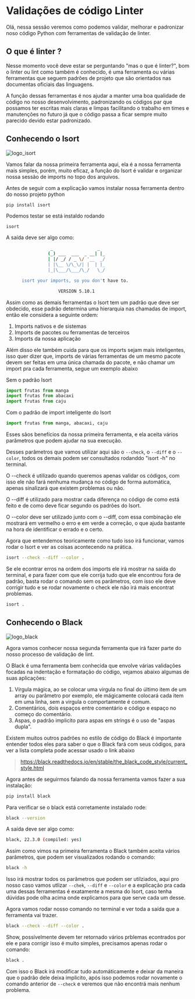 # Validações de código Linter
Olá, nessa sessão veremos como podemos validar, melhorar e padronizar noso código Python com ferramentas de validação de linter.

## O que é linter ?
Nesse momento você deve estar se perguntando "mas o que é linter?", bom o linter ou lint como também é conhecido, é uma ferramenta ou várias ferramentas que seguem padrões de projeto que são orientados nas documentas oficiais das linguagens.

A função dessas ferramentas é nos ajudar a manter uma boa qualidade de código no nosso desenvolvimento, padronizando os códigos par que possamos ter escritas mais claras e limpas facilitando o trabalho em times e manutenções no futuro já que o código passa a ficar sempre muito parecido devido estar padronizado.

## Conhecendo o Isort
![logo_isort](https://raw.githubusercontent.com/pycqa/isort/main/art/logo_large.png)

Vamos falar da nossa primeira ferramenta aqui, ela é a nossa ferramenta mais simples, porém, muito eficaz, a função do Isort é validar e organizar nossa sessão de imports no topo dos arquivos.

Antes de seguir com a explicação vamos instalar nossa ferramenta dentro do nosso projeto python
```sh
pip install isort
```

Podemos testar se está instaldo rodando
```
isort
```

A saída deve ser algo como:
```sh
                 _                 _
                (_) ___  ___  _ __| |_
                | |/ _/ / _ \/ '__  _/
                | |\__ \/\_\/| |  | |_
                |_|\___/\___/\_/   \_/

      isort your imports, so you don't have to.

                    VERSION 5.10.1
```

Assim como as demais ferramentas o Isort tem um padrão que deve ser obdecido, esse padrão determina uma hierarquia nas chamadas de import, então ele considera a seguinte ordem:

1. Imports nativos e de sistemas
2. Imports de pacotes ou ferramentas de terceiros
3. Imports da nossa aplicação

Além disso ele também cuida para que os imports sejam mais inteligentes, isso quer dizer que, imports de várias ferramentas de um mesmo pacote devem ser feitas em uma única chamada do pacote, e não chamar um import pra cada ferramenta, segue um exemplo abaixo

Sem o padrão Isort
```py
import frutas from manga
import frutas from abacaxi
import frutas from caju
```

Com o padrão de import inteligente do Isort
```py
import frutas from manga, abacaxi, caju
```

Esses sãos benefícios da nossa primeira ferramenta, e ela aceita vários parâmetros que podem ajudar na sua execução.

Desses parâmetros que vamos utilizar aqui são o `--check`, o `--diff` e o `--color`, todos os demais podem ser consultados rodanddo "isort -h" no terminal.

O --check é utilizado quando queremos apenas validar os códigos, com isso ele não fará nenhuma mudança no código de forma automática, apenas sinalizará que existem problemas ou não.

O --diff é utilizado para mostrar cada diferença no código de como está feito e de como deve ficar segundo os padrões do Isort.

O --color deve ser utilizado junto com o --diff, com essa combinação ele mostrará em vermelho o erro e em verde a correção, o que ajuda bastante na hora de identificar o errado e o certo.

Agora que entendemos teoricamente como tudo isso irá funcionar, vamos rodar o Isort e ver as coisas acontecendo na prática.
```sh
isort --check --diff --color .
```
Se ele econtrar erros na ordem dos imports ele irá mostrar na saída do terminal, e para fazer com que ele corrija tudo que ele encontrou fora de padrão, basta rodar o comando sem os parâmetros, com isso ele deve corrigir tudo e se rodar novamente o check ele não irá mais encontrat problemas.
```sh
isort .
```

## Conhecendo o Black
![logo_black](https://warehouse-camo.ingress.cmh1.psfhosted.org/d3a1a77162e3cd8c3d2089f27899b6eee71af013/68747470733a2f2f7261772e67697468756275736572636f6e74656e742e636f6d2f7073662f626c61636b2f6d61696e2f646f63732f5f7374617469632f6c6f676f322d726561646d652e706e67)

Agora vamos conhecer nossa segunda ferramenta que irá fazer parte do nosso processo de validação de lint.

O Black é uma ferramenta bem conhecida que envolve várias validações focadas na indentação e formatação do código, vejamos abaixo algumas de suas aplicações:
1. Vírgula mágica, ao se colocar uma virgula no final do último item de um array ou parâmetro por exemplo, ele mágicamente colocará cada item em uma linha, sem a virgula o comportamente é comum.
2. Comentários, dois espaços entre comentário e código e espaço no começo do comentário.
3. Aspas, o padrão implicito para aspas em strings é o uso de "aspas dupla".

Existem muitos outros padrões no estilo de código do Black é importante entender todos eles para saber o que o Black fará com seus códigos, para ver a lista completa pode acessar usado o link abaixo
>https://black.readthedocs.io/en/stable/the_black_code_style/current_style.html

Agora antes de seguirmos falando da nossa ferramenta vamos fazer a sua instalação:
```sh
pip install black
```
Para verificar se o black está corretamente instalado rode:
```sh
black --version
```
A saída deve ser algo como:
```sh
black, 22.3.0 (compiled: yes)
```

Assim como vimos na primeira ferramenta o Black também aceita vários parâmetros, que podem ser visualizados rodando o comando:
```sh
black -h
```

Isso irá mostrar todos os parâmetros que podem ser utilziados, aqui pro nosso caso vamos utlizar `--chek`, `--diff` e `--color` e a explicação pra cada uma dessas ferramentas é exatamente a mesma do Isort, caso tenha dúvidas pode olha acima onde explicamos para que serve cada um desse.

Agora vamos rodar nosso comando no terminal e ver toda a saída que a ferramenta vai trazer.
```sh
black --check --diff --color .
```

Show, possívelmente devem ter retornado vários prblemas econtrados por ele e para corrigir isso é muito simples, precisamos apenas rodar o comando:
```sh
black .
```

Com isso o Black irá modificar tudo automáticamente e deixar da maneira que o padrão dele deixa implicito, após isso podemos rodar novamente o comando anterior de `--check` e veremos que não encontrá mais nenhum problema.
